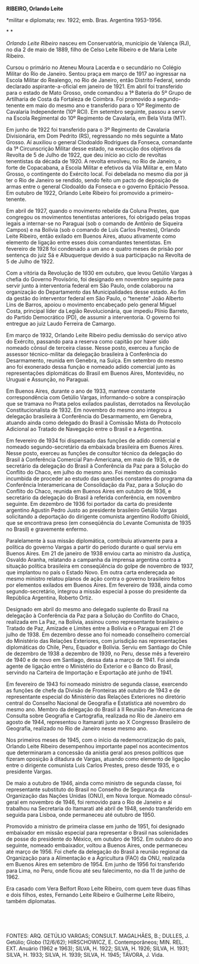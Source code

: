 **RIBEIRO, Orlando Leite**

\*militar e diplomata; rev. 1922; emb. Bras. Argentina 1953-1956.

* *

*Orlando Leite Ribeiro* nasceu em Conservatória, município de Valença
(RJ), no dia 2 de maio de 1889, filho de Celso Leite Ribeiro e de Maria
Leite Ribeiro.

Cursou o primário no Ateneu Moura Lacerda e o secundário no Colégio
Militar do Rio de Janeiro. Sentou praça em março de 1917 ao ingressar na
Escola Militar do Realengo, no Rio de Janeiro, então Distrito Federal,
sendo declarado aspirante-a-oficial em janeiro de 1921. Em abril foi
transferido para o estado de Mato Grosso, onde comandou a 1ª Bateria do
5º Grupo de Artilharia de Costa da Fortaleza de Coimbra. Foi promovido a
segundo-tenente em maio do mesmo ano e transferido para o 10º Regimento
de Cavalaria Independente (10º RCI). Em setembro seguinte, passou a
servir na Escola Regimental do 10º Regimento de Cavalaria, em Bela Vista
(MT).

Em junho de 1922 foi transferido para o 3º Regimento de Cavalaria
Divisionária, em Dom Pedrito (RS), regressando no mês seguinte a Mato
Grosso. Aí auxiliou o general Clodoaldo Rodrigues da Fonseca, comandante
da 1ª Circunscrição Militar desse estado, na execução dos objetivos da
Revolta de 5 de Julho de 1922, que deu início ao ciclo de revoltas
tenentistas da década de 1920. A revolta envolveu, no Rio de Janeiro, o
forte de Copacabana, a Escola Militar e efetivos da Vila Militar e, em
Mato Grosso, o contingente do Exército local. Foi debelada no mesmo dia
por já ter o Rio de Janeiro se rendido, sendo feito um pacto de
deposição de armas entre o general Clodoaldo da Fonseca e o governo
Epitácio Pessoa. Em outubro de 1922, Orlando Leite Ribeiro foi promovido
a primeiro-tenente.

Em abril de 1927, quando o movimento rebelde da Coluna Prestes, que
congregou os movimentos tenentistas anteriores, foi obrigado pelas
tropas legais a internar-se no Paraguai (sob o comando de Antônio de
Siqueira Campos) e na Bolívia (sob o comando de Luís Carlos Prestes),
Orlando Leite Ribeiro, então exilado em Buenos Aires, atuou ativamente
como elemento de ligação entre esses dois comandantes tenentistas. Em
fevereiro de 1928 foi condenado a um ano e quatro meses de prisão por
sentença do juiz Sá e Albuquerque devido à sua participação na Revolta
de 5 de Julho de 1922.

Com a vitória da Revolução de 1930 em outubro, que levou Getúlio Vargas
à chefia do Governo Provisório, foi designado em novembro seguinte para
servir junto à interventoria federal em São Paulo, onde colaborou na
organização do Departamento das Municipalidades desse estado. Ao fim da
gestão do interventor federal em São Paulo, o “tenente” João Alberto
Lins de Barros, apoiou o movimento encabeçado pelo general Miguel Costa,
principal líder da Legião Revolucionária, que impediu Plínio Barreto, do
Partido Democrático (PD), de assumir a interventoria. O governo foi
entregue ao juiz Laudo Ferreira de Camargo.

Em março de 1932, Orlando Leite Ribeiro pediu demissão do serviço ativo
do Exército, passando para a reserva como capitão por haver sido nomeado
cônsul de terceira classe. Nesse posto, exerceu a função de assessor
técnico-militar da delegação brasileira à Conferência do Desarmamento,
reunida em Genebra, na Suíça. Em setembro do mesmo ano foi exonerado
dessa função e nomeado adido comercial junto às representações
diplomáticas do Brasil em Buenos Aires, Montevidéu, no Uruguai e
Assunção, no Paraguai.

Em Buenos Aires, durante o ano de 1933, manteve constante
correspondência com Getúlio Vargas, informando-o sobre a conspiração que
se tramava no Prata pelos exilados paulistas, derrotados na Revolução
Constitucionalista de 1932. Em novembro do mesmo ano integrou a
delegação brasileira à Conferência do Desarmamento, em Genebra, atuando
ainda como delegado do Brasil à Comissão Mista do Protocolo Adicional ao
Tratado de Navegação entre o Brasil e a Argentina.

Em fevereiro de 1934 foi dispensado das funções de adido comercial e
nomeado segundo-secretário da embaixada brasileira em Buenos Aires.
Nesse posto, exerceu as funções de consultor técnico da delegação do
Brasil à Conferência Comercial Pan-Americana, em maio de 1935, e de
secretário da delegação do Brasil à Conferência da Paz para a Solução do
Conflito do Chaco, em julho do mesmo ano. Foi membro da comissão
incumbida de proceder ao estudo das questões constantes do programa da
Conferência Interamericana de Consolidação da Paz, para a Solução do
Conflito do Chaco, reunida em Buenos Aires em outubro de 1936, e
secretário da delegação do Brasil à referida conferência, em novembro
seguinte. Em dezembro de 1936 foi portador da carta do presidente
argentino Agustín Pedro Justo ao presidente brasileiro Getúlio Vargas
solicitando a deportação do dirigente comunista argentino Rodolfo
Ghioldi, que se encontrava preso (em conseqüência do Levante Comunista
de 1935 no Brasil) e gravemente enfermo.

Paralelamente à sua missão diplomática, contribuiu ativamente para a
política do governo Vargas a partir do período durante o qual serviu em
Buenos Aires. Em 21 de janeiro de 1938 enviou carta ao ministro da
Justiça, Osvaldo Aranha, relatando a campanha da imprensa argentina
contra a situação política brasileira em conseqüência do golpe de
novembro de 1937, que implantou no país o Estado Novo. Em outra carta
endereçada ao mesmo ministro relatou planos de ação contra o governo
brasileiro feitos por elementos exilados em Buenos Aires. Em fevereiro
de 1938, ainda como segundo-secretário, integrou a missão especial à
posse do presidente da República Argentina, Roberto Ortiz.

Designado em abril do mesmo ano delegado suplente do Brasil na delegação
à Conferência da Paz para a Solução do Conflito do Chaco, realizada em
La Paz, na Bolívia, assinou como representante brasileiro o Tratado de
Paz, Amizade e Limites entre a Bolívia e o Paraguai em 21 de julho de
1938. Em dezembro desse ano foi nomeado conselheiro comercial do
Ministério das Relações Exteriores, com jurisdição nas representações
diplomáticas do Chile, Peru, Equador e Bolívia. Serviu em Santiago do
Chile de dezembro de 1938 a dezembro de 1939, no Peru, desse mês a
fevereiro de 1940 e de novo em Santiago, dessa data a março de 1941. Foi
ainda agente de ligação entre o Ministério do Exterior e o Banco do
Brasil, servindo na Carteira de Importação e Exportação até junho de
1941.

Em fevereiro de 1943 foi nomeado ministro de segunda classe, exercendo
as funções de chefe da Divisão de Fronteiras até outubro de 1943 e de
representante especial do Ministério das Relações Exteriores no
diretório central do Conselho Nacional de Geografia e Estatística até
novembro do mesmo ano. Membro da delegação do Brasil à II Reunião
Pan-Americana de Consulta sobre Geografia e Cartografia, realizada no
Rio de Janeiro em agosto de 1944, representou o Itamarati junto ao X
Congresso Brasileiro de Geografia, realizado no Rio de Janeiro nesse
mesmo ano.

Nos primeiros meses de 1945, com o início da redemocratização do país,
Orlando Leite Ribeiro desempenhou importante papel nos acontecimentos
que determinaram a concessão da anistia geral aos presos políticos que
fizeram oposição à ditadura de Vargas, atuando como elemento de ligação
entre o dirigente comunista Luís Carlos Prestes, preso desde 1935, e o
presidente Vargas.

De maio a outubro de 1946, ainda como ministro de segunda classe, foi
representante substituto do Brasil no Conselho de Segurança da
Organização das Nações Unidas (ONU), em Nova Iorque. Nomeado
cônsul-geral em novembro de 1946, foi removido para o Rio de Janeiro e
aí trabalhou na Secretaria do Itamarati até abril de 1948, sendo
transferido em seguida para Lisboa, onde permaneceu até outubro de 1950.

Promovido a ministro de primeira classe em junho de 1951, foi designado
embaixador em missão especial para representar o Brasil nas solenidades
de posse do presidente do México, em outubro de 1952. Em outubro do ano
seguinte, nomeado embaixador, voltou a Buenos Aires, onde permaneceu até
março de 1956. Foi chefe da delegação do Brasil à reunião regional da
Organização para a Alimentação e a Agricultura (FAO) da ONU, realizada
em Buenos Aires em setembro de 1954. Em junho de 1956 foi transferido
para Lima, no Peru, onde ficou até seu falecimento, no dia 11 de junho
de 1962.

Era casado com Vera Belfort Roxo Leite Ribeiro, com quem teve duas
filhas e dois filhos, estes, Fernando Leite Ribeiro e Guilherme Leite
Ribeiro, também diplomatas.

 

 

FONTES: ARQ. GETÚLIO VARGAS; CONSULT. MAGALHÃES, B.; DULLES, J. Getúlio;
Globo (12/6/62); HIRSCHOWICZ, E. Contemporâneos; MIN. REL. EXT. Anuário
(1962 e 1963); SILVA, H. 1922; SILVA, H. 1926; SILVA, H. 1931; SILVA, H.
1933; SILVA, H. 1939; SILVA, H. 1945; TÁVORA, J. Vida.

 
